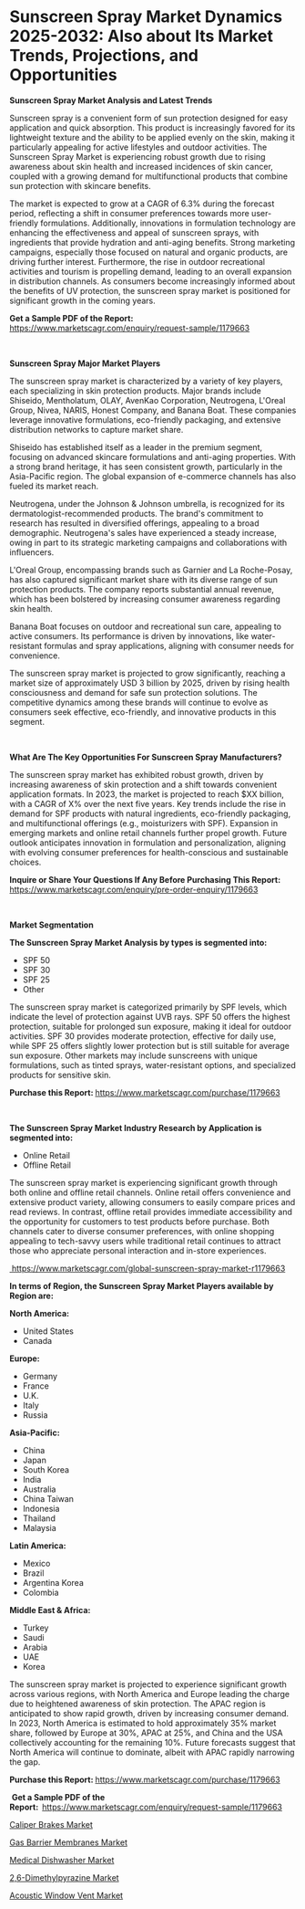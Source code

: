 <p><h1>Sunscreen Spray Market Dynamics 2025-2032: Also about Its Market Trends, Projections, and Opportunities</h1></p><p><strong>Sunscreen Spray Market Analysis and Latest Trends</strong></p>
<p><p>Sunscreen spray is a convenient form of sun protection designed for easy application and quick absorption. This product is increasingly favored for its lightweight texture and the ability to be applied evenly on the skin, making it particularly appealing for active lifestyles and outdoor activities. The Sunscreen Spray Market is experiencing robust growth due to rising awareness about skin health and increased incidences of skin cancer, coupled with a growing demand for multifunctional products that combine sun protection with skincare benefits.</p><p>The market is expected to grow at a CAGR of 6.3% during the forecast period, reflecting a shift in consumer preferences towards more user-friendly formulations. Additionally, innovations in formulation technology are enhancing the effectiveness and appeal of sunscreen sprays, with ingredients that provide hydration and anti-aging benefits. Strong marketing campaigns, especially those focused on natural and organic products, are driving further interest. Furthermore, the rise in outdoor recreational activities and tourism is propelling demand, leading to an overall expansion in distribution channels. As consumers become increasingly informed about the benefits of UV protection, the sunscreen spray market is positioned for significant growth in the coming years.</p></p>
<p><strong>Get a Sample PDF of the Report:&nbsp;</strong> <a href="https://www.marketscagr.com/enquiry/request-sample/1179663?utm_campaign=3001&utm_medium=2&utm_source=Github&utm_content=ia&utm_term=24032025&utm_id=sunscreen-spray">https://www.marketscagr.com/enquiry/request-sample/1179663</a></p>
<p>&nbsp;</p>
<p><strong>Sunscreen Spray Major Market Players</strong></p>
<p><p>The sunscreen spray market is characterized by a variety of key players, each specializing in skin protection products. Major brands include Shiseido, Mentholatum, OLAY, AvenKao Corporation, Neutrogena, L'Oreal Group, Nivea, NARIS, Honest Company, and Banana Boat. These companies leverage innovative formulations, eco-friendly packaging, and extensive distribution networks to capture market share.</p><p>Shiseido has established itself as a leader in the premium segment, focusing on advanced skincare formulations and anti-aging properties. With a strong brand heritage, it has seen consistent growth, particularly in the Asia-Pacific region. The global expansion of e-commerce channels has also fueled its market reach.</p><p>Neutrogena, under the Johnson & Johnson umbrella, is recognized for its dermatologist-recommended products. The brand's commitment to research has resulted in diversified offerings, appealing to a broad demographic. Neutrogena's sales have experienced a steady increase, owing in part to its strategic marketing campaigns and collaborations with influencers.</p><p>L'Oreal Group, encompassing brands such as Garnier and La Roche-Posay, has also captured significant market share with its diverse range of sun protection products. The company reports substantial annual revenue, which has been bolstered by increasing consumer awareness regarding skin health.</p><p>Banana Boat focuses on outdoor and recreational sun care, appealing to active consumers. Its performance is driven by innovations, like water-resistant formulas and spray applications, aligning with consumer needs for convenience.</p><p>The sunscreen spray market is projected to grow significantly, reaching a market size of approximately USD 3 billion by 2025, driven by rising health consciousness and demand for safe sun protection solutions. The competitive dynamics among these brands will continue to evolve as consumers seek effective, eco-friendly, and innovative products in this segment.</p></p>
<p>&nbsp;</p>
<p><strong>What Are The Key Opportunities For Sunscreen Spray Manufacturers?</strong></p>
<p><p>The sunscreen spray market has exhibited robust growth, driven by increasing awareness of skin protection and a shift towards convenient application formats. In 2023, the market is projected to reach $XX billion, with a CAGR of X% over the next five years. Key trends include the rise in demand for SPF products with natural ingredients, eco-friendly packaging, and multifunctional offerings (e.g., moisturizers with SPF). Expansion in emerging markets and online retail channels further propel growth. Future outlook anticipates innovation in formulation and personalization, aligning with evolving consumer preferences for health-conscious and sustainable choices.</p></p>
<p><strong>Inquire or Share Your Questions If Any Before Purchasing This Report:</strong> <a href="https://www.marketscagr.com/enquiry/pre-order-enquiry/1179663?utm_campaign=3001&utm_medium=2&utm_source=Github&utm_content=ia&utm_term=24032025&utm_id=sunscreen-spray">https://www.marketscagr.com/enquiry/pre-order-enquiry/1179663</a></p>
<p>&nbsp;</p>
<p><strong>Market Segmentation</strong></p>
<p><strong>The Sunscreen Spray Market Analysis by types is segmented into:</strong></p>
<p><ul><li>SPF 50</li><li>SPF 30</li><li>SPF 25</li><li>Other</li></ul></p>
<p><p>The sunscreen spray market is categorized primarily by SPF levels, which indicate the level of protection against UVB rays. SPF 50 offers the highest protection, suitable for prolonged sun exposure, making it ideal for outdoor activities. SPF 30 provides moderate protection, effective for daily use, while SPF 25 offers slightly lower protection but is still suitable for average sun exposure. Other markets may include sunscreens with unique formulations, such as tinted sprays, water-resistant options, and specialized products for sensitive skin.</p></p>
<p><strong>Purchase this Report:&nbsp;</strong><a href="https://www.marketscagr.com/purchase/1179663?utm_campaign=3001&utm_medium=2&utm_source=Github&utm_content=ia&utm_term=24032025&utm_id=sunscreen-spray">https://www.marketscagr.com/purchase/1179663</a></p>
<p>&nbsp;</p>
<p><strong>The Sunscreen Spray Market Industry Research by Application is segmented into:</strong></p>
<p><ul><li>Online Retail</li><li>Offline Retail</li></ul></p>
<p><p>The sunscreen spray market is experiencing significant growth through both online and offline retail channels. Online retail offers convenience and extensive product variety, allowing consumers to easily compare prices and read reviews. In contrast, offline retail provides immediate accessibility and the opportunity for customers to test products before purchase. Both channels cater to diverse consumer preferences, with online shopping appealing to tech-savvy users while traditional retail continues to attract those who appreciate personal interaction and in-store experiences.</p></p>
<p><a href="https://www.marketscagr.com/global-sunscreen-spray-market-r1179663?utm_campaign=3001&utm_medium=2&utm_source=Github&utm_content=ia&utm_term=24032025&utm_id=sunscreen-spray">&nbsp;https://www.marketscagr.com/global-sunscreen-spray-market-r1179663</a></p>
<p><strong>In terms of Region, the Sunscreen Spray Market Players available by Region are:</strong></p>
<p>
    <p> <strong> North America: </strong>
        <ul>
            <li>United States</li>
            <li>Canada</li>
        </ul>
        </p> 
    <p> <strong> Europe: </strong>
        <ul>
            <li>Germany</li>
            <li>France</li>
            <li>U.K.</li>
            <li>Italy</li>
            <li>Russia</li>
        </ul>
        </p> 
    <p> <strong> Asia-Pacific: </strong>
        <ul>
            <li>China</li>
            <li>Japan</li>
            <li>South Korea</li>
            <li>India</li>
            <li>Australia</li>
            <li>China Taiwan</li>
            <li>Indonesia</li>
            <li>Thailand</li>
            <li>Malaysia</li>
        </ul>
        </p> 
    <p> <strong> Latin America: </strong>
        <ul>
            <li>Mexico</li>
            <li>Brazil</li>
            <li>Argentina Korea</li>
            <li>Colombia</li>
        </ul>
        </p> 
    <p> <strong> Middle East & Africa: </strong>
        <ul>
            <li>Turkey</li>
            <li>Saudi</li>
            <li>Arabia</li>
            <li>UAE</li>
            <li>Korea</li>
        </ul>
    </p>
    </p>
<p><p>The sunscreen spray market is projected to experience significant growth across various regions, with North America and Europe leading the charge due to heightened awareness of skin protection. The APAC region is anticipated to show rapid growth, driven by increasing consumer demand. In 2023, North America is estimated to hold approximately 35% market share, followed by Europe at 30%, APAC at 25%, and China and the USA collectively accounting for the remaining 10%. Future forecasts suggest that North America will continue to dominate, albeit with APAC rapidly narrowing the gap.</p></p>
<p><strong>Purchase this Report: </strong><a href="https://www.marketscagr.com/purchase/1179663?utm_campaign=3001&utm_medium=2&utm_source=Github&utm_content=ia&utm_term=24032025&utm_id=sunscreen-spray">https://www.marketscagr.com/purchase/1179663</a></p>
<p>&nbsp;<strong>Get a Sample PDF of the Report:&nbsp;&nbsp;</strong><a href="https://www.marketscagr.com/enquiry/request-sample/1179663?utm_campaign=3001&utm_medium=2&utm_source=Github&utm_content=ia&utm_term=24032025&utm_id=sunscreen-spray">https://www.marketscagr.com/enquiry/request-sample/1179663</a></p>
<p><strong></strong></p>
<p><p><a href="https://www.linkedin.com/pulse/global-caliper-brakes-99-cagr-forecast-2025-2032-insightronics-5a4ff?utm_campaign=3001&utm_medium=2&utm_source=Github&utm_content=ia&utm_term=24032025&utm_id=sunscreen-spray">Caliper Brakes Market</a></p><p><a href="https://www.linkedin.com/pulse/gas-barrier-membranes-market-trends-drivers-forecasted-cagr-0cpkf?utm_campaign=3001&utm_medium=2&utm_source=Github&utm_content=ia&utm_term=24032025&utm_id=sunscreen-spray">Gas Barrier Membranes Market</a></p><p><a href="https://www.linkedin.com/pulse/global-perspective-medical-dishwasher-market-aforecastcagr-3aw6c?utm_campaign=3001&utm_medium=2&utm_source=Github&utm_content=ia&utm_term=24032025&utm_id=sunscreen-spray">Medical Dishwasher Market</a></p><p><a href="https://github.com/amoakuolaopa/Market-Research-Report-List-1/blob/main/26-dimethylpyrazine-market.md?utm_campaign=3001&utm_medium=2&utm_source=Github&utm_content=ia&utm_term=24032025&utm_id=sunscreen-spray">2,6-Dimethylpyrazine Market</a></p><p><a href="https://www.linkedin.com/pulse/acoustic-window-vent-market-growth-analysis-regions-manufacturers-vy9gf?utm_campaign=3001&utm_medium=2&utm_source=Github&utm_content=ia&utm_term=24032025&utm_id=sunscreen-spray">Acoustic Window Vent Market</a></p></p>